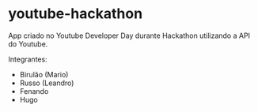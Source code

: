 youtube-hackathon
=================

App criado no Youtube Developer Day durante Hackathon utilizando a API do Youtube.

Integrantes:
- Birulão (Mario)
- Russo (Leandro)
- Fenando
- Hugo
